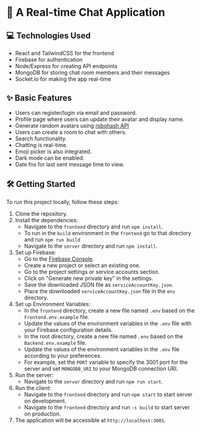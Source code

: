 # 🚀 A Real-time Chat Application 

## 💻 Technologies Used

- React and TailwindCSS for the frontend
- Firebase for authentication
- Node/Express for creating API endpoints
- MongoDB for storing chat room members and their messages
- Socket.io for making the app real-time

## ✨ Basic Features

- Users can register/login via email and password.
- Profile page where users can update their avatar and display name.
- Generate random avatars using [robohash API](https://robohash.org)
- Users can create a room to chat with others.
- Search functionality.
- Chatting is real-time.
- Emoji picker is also integrated.
- Dark mode can be enabled.
- Date fns for last sent message time to view.

## 🛠️ Getting Started

To run this project locally, follow these steps:

1. Clone the repository.
2. Install the dependencies:
   - Navigate to the `frontend` directory and run `npm install`.
   - To run in the `build` environment in the `frontend` go to that directory and run `npm run build`
   - Navigate to the `server` directory and run `npm install`.
3. Set up Firebase:
   - Go to the [Firebase Console](https://console.firebase.google.com/).
   - Create a new project or select an existing one.
   - Go to the project settings or service accounts section.
   - Click on "Generate new private key" in the settings.
   - Save the downloaded JSON file as `serviceAccountKey.json`.
   - Place the downloaded `serviceAccountKey.json` file in the `env` directory.
4. Set up Environment Variables:
   - In the `frontend` directory, create a new file named `.env` based on the `Frontend.env.example` file.
   - Update the values of the environment variables in the `.env` file with your Firebase configuration details.
   - In the root directory, create a new file named `.env` based on the `Backend.env.example` file.
   - Update the values of the environment variables in the `.env` file according to your preferences.
   - For example, set the `PORT` variable to specify the 3001 port for the server and set `MONGODB_URI` to your MongoDB connection URI.
5. Run the server:
   - Navigate to the `server` directory and run `npm run start`.
6. Run the client:
   - Navigate to the `frontend` directory and run `npm start` to start server on development.
   -  Navigate to the `frontend` directory and run `-s build` to start server on production.
7. The application will be accessible at `http://localhost:3001`.
